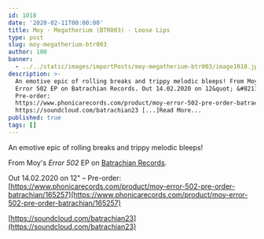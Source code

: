 ```yaml
---
id: 1018
date: '2020-02-11T00:00:00'
title: Moy - Megatherium (BTR003) - Loose Lips
type: post
slug: moy-megatherium-btr003
author: 100
banner:
  - ../../static/images/importPosts/moy-megatherium-btr003/image1018.jpeg
description: >-
  An emotive epic of rolling breaks and trippy melodic bleeps! From Moy&#39;s
  Error 502 EP on Batrachian Records. Out 14.02.2020 on 12&quot; &#8211;
  Pre-order:
  https://www.phonicarecords.com/product/moy-error-502-pre-order-batrachian/165257
  https://soundcloud.com/batrachian23 [...]Read More...
published: true
tags: []
---
```

An emotive epic of rolling breaks and trippy melodic bleeps!

From Moy's _Error 502_ EP on [Batrachian Records](https://www.discogs.com/label/1537551-Batrachian).

Out 14.02.2020 on 12" – Pre-order: [](https://www.phonicarecords.com/product/moy-error-502-pre-order-batrachian/165257)[https://www.phonicarecords.com/product/moy-error-502-pre-order-batrachian/165257](https://www.phonicarecords.com/product/moy-error-502-pre-order-batrachian/165257)

[](https://soundcloud.com/batrachian23)[https://soundcloud.com/batrachian23](https://soundcloud.com/batrachian23)